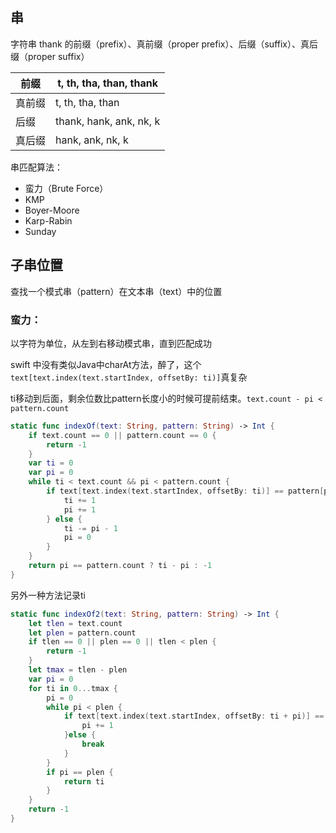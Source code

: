 ## 串

字符串 thank 的前缀（prefix）、真前缀（proper prefix）、后缀（suffix）、真后缀（proper suffix）

| 前缀   | t, th, tha, than, thank |
| ------ | ----------------------- |
| 真前缀 | t, th, tha, than        |
| 后缀   | thank, hank, ank, nk, k |
| 真后缀 | hank, ank, nk, k        |

串匹配算法：

- 蛮力（Brute Force） 
- KMP 
- Boyer-Moore 
- Karp-Rabin 
- Sunday

## 子串位置

查找一个模式串（pattern）在文本串（text）中的位置

### 蛮力：

以字符为单位，从左到右移动模式串，直到匹配成功

swift 中没有类似Java中charAt方法，醉了，这个` text[text.index(text.startIndex, offsetBy: ti)]`真复杂

ti移动到后面，剩余位数比pattern长度小的时候可提前结束。` text.count - pi < pattern.count `

```swift
static func indexOf(text: String, pattern: String) -> Int {
    if text.count == 0 || pattern.count == 0 {
        return -1
    }    
    var ti = 0
    var pi = 0    
    while ti < text.count && pi < pattern.count {
        if text[text.index(text.startIndex, offsetBy: ti)] == pattern[pattern.index(pattern.startIndex, offsetBy: pi)] {
            ti += 1
            pi += 1
        } else {
            ti -= pi - 1
            pi = 0
        }
    }
    return pi == pattern.count ? ti - pi : -1
}
```

另外一种方法记录ti

```swift
static func indexOf2(text: String, pattern: String) -> Int {
    let tlen = text.count
    let plen = pattern.count
    if tlen == 0 || plen == 0 || tlen < plen {
        return -1
    }
    let tmax = tlen - plen
    var pi = 0
    for ti in 0...tmax {
        pi = 0
        while pi < plen {
            if text[text.index(text.startIndex, offsetBy: ti + pi)] == pattern[pattern.index(pattern.startIndex, offsetBy: pi)] {
                pi += 1
            }else {
                break
            }
        }
        if pi == plen {
            return ti
        }
    }
    return -1
}
```

